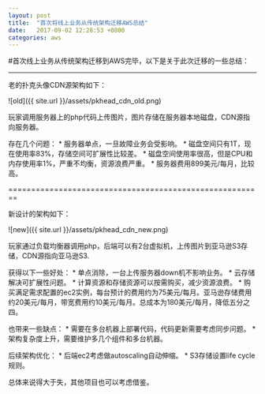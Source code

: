 ```yaml
---
layout: post
title:  "首次将线上业务从传统架构迁移AWS总结"
date:   2017-09-02 12:28:53 +0800
categories: aws
---
```


#首次线上业务从传统架构迁移到AWS完毕，以下是关于此次迁移的一些总结：

---------------------------------------------------------------------------------------

老的扑克头像CDN源架构如下：

![old]({{ site.url }}/assets/pkhead_cdn_old.png)

玩家调用服务器上的php代码上传图片，图片存储在服务器本地磁盘，CDN源指向服务器。

存在几个问题：
    * 服务器单点，一旦故障业务会受影响。
    * 磁盘空间只有1T，现在使用率83%，存储空间可扩展性比较差。
    * 磁盘空间使用率很高，但是CPU和内存使用率1%，严重不均衡，资源浪费严重。
    * 服务器费用899美元/每月，比较高。


========================================================


新设计的架构如下：

![new]({{ site.url }}/assets/pkhead_cdn_new.png)

玩家通过负载均衡器调用php，后端可以有2台虚拟机，上传图片到亚马逊S3存储，CDN源指向亚马逊S3.


获得以下一些好处：
    * 单点消除，一台上传服务器down机不影响业务。
    * 云存储解决可扩展性问题。
    * 计算资源和存储资源可以按需购买，减少资源浪费。
    * 购买满足需求配置的ec2实例，每台预计的费用约为75美元/每月。亚马逊存储费用约20美元/每月，带宽费用约10美元/每月。总成本为180美元/每月，降低五分之四。

也带来一些缺点：
    * 需要在多台机器上部署代码，代码更新需要考虑同步问题。
    * 架构复杂度上升，需要维护多几个组件和多台机器。

后续架构优化：
    * 后端ec2考虑做autoscaling自动伸缩。
    * S3存储设置life cycle规则。

总体来说得大于失，其他项目也可以考虑借鉴。

